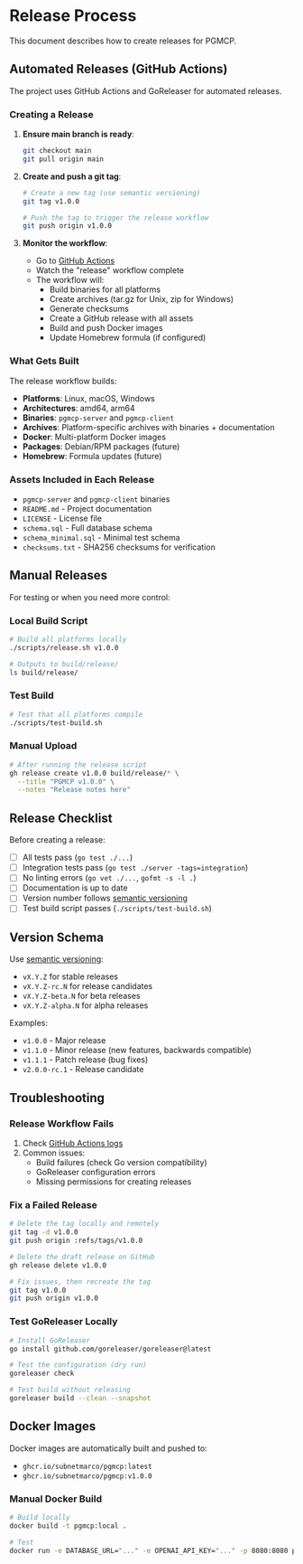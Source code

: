 # Release Process

This document describes how to create releases for PGMCP.

## Automated Releases (GitHub Actions)

The project uses GitHub Actions and GoReleaser for automated releases.

### Creating a Release

1. **Ensure main branch is ready**:
   ```bash
   git checkout main
   git pull origin main
   ```

2. **Create and push a git tag**:
   ```bash
   # Create a new tag (use semantic versioning)
   git tag v1.0.0
   
   # Push the tag to trigger the release workflow
   git push origin v1.0.0
   ```

3. **Monitor the workflow**:
   - Go to [GitHub Actions](https://github.com/subnetmarco/pgmcp/actions)
   - Watch the "release" workflow complete
   - The workflow will:
     - Build binaries for all platforms
     - Create archives (tar.gz for Unix, zip for Windows)
     - Generate checksums
     - Create a GitHub release with all assets
     - Build and push Docker images
     - Update Homebrew formula (if configured)

### What Gets Built

The release workflow builds:

- **Platforms**: Linux, macOS, Windows
- **Architectures**: amd64, arm64
- **Binaries**: `pgmcp-server` and `pgmcp-client`
- **Archives**: Platform-specific archives with binaries + documentation
- **Docker**: Multi-platform Docker images
- **Packages**: Debian/RPM packages (future)
- **Homebrew**: Formula updates (future)

### Assets Included in Each Release

- `pgmcp-server` and `pgmcp-client` binaries
- `README.md` - Project documentation
- `LICENSE` - License file
- `schema.sql` - Full database schema
- `schema_minimal.sql` - Minimal test schema
- `checksums.txt` - SHA256 checksums for verification

## Manual Releases

For testing or when you need more control:

### Local Build Script

```bash
# Build all platforms locally
./scripts/release.sh v1.0.0

# Outputs to build/release/
ls build/release/
```

### Test Build

```bash
# Test that all platforms compile
./scripts/test-build.sh
```

### Manual Upload

```bash
# After running the release script
gh release create v1.0.0 build/release/* \
  --title "PGMCP v1.0.0" \
  --notes "Release notes here"
```

## Release Checklist

Before creating a release:

- [ ] All tests pass (`go test ./...`)
- [ ] Integration tests pass (`go test ./server -tags=integration`)
- [ ] No linting errors (`go vet ./...`, `gofmt -s -l .`)
- [ ] Documentation is up to date
- [ ] Version number follows [semantic versioning](https://semver.org/)
- [ ] Test build script passes (`./scripts/test-build.sh`)

## Version Schema

Use [semantic versioning](https://semver.org/):

- `vX.Y.Z` for stable releases
- `vX.Y.Z-rc.N` for release candidates
- `vX.Y.Z-beta.N` for beta releases
- `vX.Y.Z-alpha.N` for alpha releases

Examples:
- `v1.0.0` - Major release
- `v1.1.0` - Minor release (new features, backwards compatible)
- `v1.1.1` - Patch release (bug fixes)
- `v2.0.0-rc.1` - Release candidate

## Troubleshooting

### Release Workflow Fails

1. Check [GitHub Actions logs](https://github.com/subnetmarco/pgmcp/actions)
2. Common issues:
   - Build failures (check Go version compatibility)
   - GoReleaser configuration errors
   - Missing permissions for creating releases

### Fix a Failed Release

```bash
# Delete the tag locally and remotely
git tag -d v1.0.0
git push origin :refs/tags/v1.0.0

# Delete the draft release on GitHub
gh release delete v1.0.0

# Fix issues, then recreate the tag
git tag v1.0.0
git push origin v1.0.0
```

### Test GoReleaser Locally

```bash
# Install GoReleaser
go install github.com/goreleaser/goreleaser@latest

# Test the configuration (dry run)
goreleaser check

# Test build without releasing
goreleaser build --clean --snapshot
```

## Docker Images

Docker images are automatically built and pushed to:
- `ghcr.io/subnetmarco/pgmcp:latest`
- `ghcr.io/subnetmarco/pgmcp:v1.0.0`

### Manual Docker Build

```bash
# Build locally
docker build -t pgmcp:local .

# Test
docker run -e DATABASE_URL="..." -e OPENAI_API_KEY="..." -p 8080:8080 pgmcp:local
```
